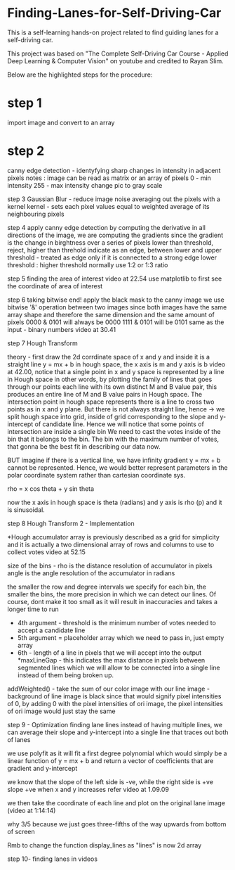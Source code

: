 # Finding-Lanes-for-Self-Driving-Car
This is a self-learning hands-on project related to find guiding lanes for a self-driving car.  

This project was based on "The Complete Self-Driving Car Course - Applied Deep Learning & Computer Vision" on youtube and credited to Rayan Slim. 

Below are the highlighted steps for the procedure:

# step 1
import image and convert to an array

# step 2
canny edge detection - identyfying sharp changes in intensity in adjacent pixels
notes : image can be read as matrix or an array of pixels
0 - min intensity 255 - max intensity
change pic to gray scale

step 3
Gaussian Blur - reduce image noise
averaging out the pixels with a kernel
kernel - sets each pixel values equal to weighted average of its neighbouring pixels

step 4
apply canny edge detection
by computing the derivative in all directions of the image, we are computing the gradients
since the gradient is the change in birghtness over a series of pixels
lower than threshold, reject, higher than threhold indicate as an edge, between lower and upper threshold - treated as edge only if it is connected to a strong edge
lower threshold : higher threshold normally use 1:2 or 1:3 ratio

step 5
finding the area of interest  video at 22.54
use matplotlib to first see the coordinate of area of interest


step 6 taking bitwise end!
apply the black mask to the canny image
we use bitwise '&' operation between two images
since both images have the same array shape and therefore
the same dimension and the same amount of pixels
0000 & 0101 will always be 0000
1111 & 0101 will be  0101 same as the input - binary numbers video at 30.41

step 7 Hough Transform

theory - first draw the 2d corrdinate space of x and y and inside it is a straight line
y = mx + b
in hough space, the x axis is m and y axis is b
video at 42.00, notice that a single point in x and y space is represented 
by a line in Hough space
in other words, by plotting the family of lines that goes through our points
each line with its own distinct M and B value pair, this produces an entire line of
M and B value pairs in Hough space.
The intersection point in hough space represents there is a line to cross
two points as in x and y plane. 
But there is not always straight line, hence ->
we split hough space into grid, inside of grid corresponding to the slope
and y- intercept of candidate line.
Hence we will notice that some points of intersection are inside a single bin
We need to cast the votes inside of the bin that it belongs to the bin.
The bin with the maximum number of votes, that gonna be the best fit in describing
our data now. 

BUT imagine if there is a vertical line, we have infinity gradient
y = mx + b cannot be represented. Hence, we would better represent parameters
in the polar coordinate system rather than cartesian coordinate sys. 

rho = x cos theta + y sin theta

now the x axis in hough space is theta (radians) and y axis is rho (p)
and it is sinusoidal. 

step 8 Hough Transform 2 - Implementation

*Hough accumulator array is previously described as a grid for simplicity
and it is actually a two dimensional array of rows and columns to use to collect votes
 video at 52.15

size of the bins - rho is the distance resolution of accumulator in pixels
angle is the angle resolution of the accumulator in radians 

the smaller the row and degree intervals we specify for each bin, the smaller the bins, 
the more precision in which we can detect our lines. Of course, dont make it too
small as it will result in inaccuracies and takes a longer time to run


* 4th argument - threshold is the minimum number of votes needed to accept a candidate line
* 5th argument = placeholder array which we need to pass in, just empty array
* 6th - length of a line in pixels that we will accept into the output
*maxLineGap - this indicates the max distance in pixels between segmented lines
		which we will allow to be connected into a single line instead of them being broken up. 

addWeighted() - take the sum of our color image with our line image
			- background of line image is black since that would signify pixel intensities
			 	of 0, by adding 0 with the pixel intensities of ori image, the pixel
			 	intensities of ori image would just stay the same


step 9 - Optimization finding lane lines
instead of having multiple lines, we can average their slope and y-intercept
into a single line that traces out both of lanes

we use polyfit as it will fit a first degree polynomial which would simply be a
linear function of y = mx + b and return a vector of coefficients that are gradient and y-intercept

we know that the slope of the left side is -ve, while the right side is +ve
   slope +ve when x and y increases refer video at 1.09.09


we then take the coordinate of each line and plot on the original lane image (video at 1:14:14)

why 3/5 because we just goes three-fifths of the way upwards from bottom of screen

Rmb to change the function display_lines as "lines" is now 2d array

step 10- finding lanes in videos


